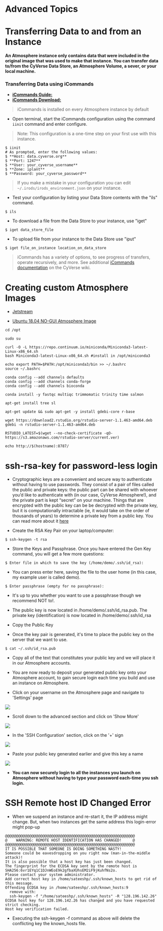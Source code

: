 Advanced Topics
===

# Transferring Data to and from an Instance

**An Atmosphere instance only contains data that were included in the original image that was used to make that instance. You can transfer data to/from the CyVerse Data Store, an Atmosphere Volume, a sever, or your local machine.**

### **Transferring Data using iCommands**

- [**iCommands Guide:**](https://cyverse-data-store-guide.readthedocs-hosted.com/en/latest/step2.html)
- [**iCommands Download:**](https://wiki.cyverse.org/wiki/display/DS/Setting+Up+iCommands)

> iCommands is installed on every Atmosphere instance by default

- Open terminal, start the iCommands configuration using the command `iinit` command and enter configure.

> Note: This configuration is a one-time step on your first use with this
          instance.

```
$ iinit
# As prompted, enter the following values:
$ **Host: data.cyverse.org**
$ **Port: 1247**
$ **User: your_cyverse_username**
$ **Zone: iplant**
$ **Password: your_cyverse_password**
```

> If you make a mistake in your configuration you can edit `~/.irods/irods_environment.json` on your instance.

- Test your configuration by listing your Data Store contents with the "ils" command.
```
$ ils
```

- To download a file from the Data Store to your instance, use "iget"
```
$ iget data_store_file
```

- To upload file from your instance to the Data Store use "iput"
```
$ iget file_on_instance location_on_data_store
```

> iCommands has a variety of options, to see progress of transfers, operate recursively, and more. See additional [iCommands documentation](https://wiki.cyverse.org/wiki/display/DS/Using+iCommands) on the CyVerse wiki.

# Creating custom Atmosphere Images

- [Jetstream](https://hackmd.io/im0eDxViQgmxTL4zYBfGoQ#)

- [Ubuntu 18.04 NO-GUI Atmosphere Image](https://atmo.cyverse.org/application/images/1552)

```
cd /opt

sudo su

curl -O -L https://repo.continuum.io/miniconda/Miniconda3-latest-Linux-x86_64.sh
bash Miniconda3-latest-Linux-x86_64.sh #install in /opt/miniconda3

echo export PATH=$PATH:/opt/miniconda3/bin >> ~/.bashrc
source ~/.bashrc

conda config --add channels defaults
conda config --add channels conda-forge
conda config --add channels bioconda

conda install -y fastqc multiqc trimmomatic trinity time salmon

apt-get install tree sl

apt-get update && sudo apt-get -y install gdebi-core r-base

wget https://download2.rstudio.org/rstudio-server-1.1.463-amd64.deb
gdebi -n rstudio-server-1.1.463-amd64.deb

RSTUDIO_LATEST=$(wget --no-check-certificate -qO- https://s3.amazonaws.com/rstudio-server/current.ver)
```

`echo http://$(hostname):8787/`


# ssh-rsa-key for password-less login

-	Cryptographic keys are a convenient and secure way to authenticate without having to use passwords. They consist of a pair of files called the public and private keys: the public part can be shared with whoever you’d like to authenticate with (in our case, CyVerse Atmosphere!), and the private part is kept “secret” on your machine. Things that are encrypted with the public key can be be decrypted with the private key, but it is computationally intractable (ie, it would take on the order of thousands of years) to determine a private key from a public key. You can read more about it [here](https://www.digitalocean.com/community/tutorials/how-to-set-up-ssh-keys--2)

- Create the RSA Key Pair on your laptop/computer:

```
$ ssh-keygen -t rsa
```

- Store the Keys and Passphrase. Once you have entered the Gen Key command, you will get a few more questions:

```
$ Enter file in which to save the key (/home/demo/.ssh/id_rsa):
```

- You can press enter here, saving the file to the user home (in this case, my example user is called demo).

```
$ Enter passphrase (empty for no passphrase):
```

- It's up to you whether you want to use a passphrase though we recommend NOT to!.

- The public key is now located in /home/demo/.ssh/id_rsa.pub. The private key (identification) is now located in /home/demo/.ssh/id_rsa

- Copy the Public Key

- Once the key pair is generated, it's time to place the public key on the server that we want to use.

```
$ cat ~/.ssh/id_rsa.pub
```

- Copy all of the text that constitutes your public key and we will place it in our Atmosphere accounts.

- You are now ready to deposit your generated public key onto your Atmosphere account, to gain secure login each time you build and use an instance on Atmosphere.

- Click on your username on the Atmosphere page and navigate to 'Settings' page

![](/img/atmosphere/settings.png)

- Scroll down to the advanced section and click on 'Show More'

![](/img/atmosphere/settings_advanced.png)

- In the 'SSH Configuration' section, click on the '+' sign

![](/img/atmosphere/settings_ssh.png)

- Paste your public key generated earlier and give this key a name

![](/img/atmosphere/settings_deposit_key.png)

- **You can now securely login to all the instances you launch on Atmosphere without having to type your password each-time you ssh login.**

# SSH Remote host ID Changed Error

- When we suspend an instance and re-start it, the IP address might change. But, when two instances get the same address this login-error might pop-up

```
@@@@@@@@@@@@@@@@@@@@@@@@@@@@@@@@@@@@@@@@@@@@@@@@@@@@@@@@@@@
@    WARNING: REMOTE HOST IDENTIFICATION HAS CHANGED!     @
@@@@@@@@@@@@@@@@@@@@@@@@@@@@@@@@@@@@@@@@@@@@@@@@@@@@@@@@@@@
IT IS POSSIBLE THAT SOMEONE IS DOING SOMETHING NASTY!
Someone could be eavesdropping on you right now (man-in-the-middle attack)!
It is also possible that a host key has just been changed.
The fingerprint for the ECDSA key sent by the remote host is
SHA256:6vr1EYq1C1DJnWEoE9k2gfbaXUhsEM2iF9jKuhfNs2o.
Please contact your system administrator.
Add correct host key in /home/sateeshp/.ssh/known_hosts to get rid of this message.
Offending ECDSA key in /home/sateeshp/.ssh/known_hosts:9
  remove with:
  ssh-keygen -f "/home/sateeshp/.ssh/known_hosts" -R "128.196.142.26"
ECDSA host key for 128.196.142.26 has changed and you have requested strict checking.
Host key verification failed.
```
- Executing the ssh-keygen -f command as above will delete the conflicting key the known_hosts file.
